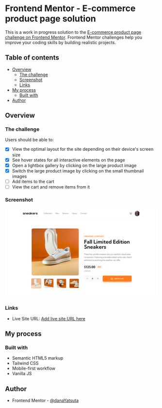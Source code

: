 # Frontend Mentor - E-commerce product page solution

This is a work in progress solution to the [E-commerce product page challenge on Frontend Mentor](https://www.frontendmentor.io/challenges/ecommerce-product-page-UPsZ9MJp6). Frontend Mentor challenges help you improve your coding skills by building realistic projects.

## Table of contents

- [Overview](#overview)
  - [The challenge](#the-challenge)
  - [Screenshot](#screenshot)
  - [Links](#links)
- [My process](#my-process)
  - [Built with](#built-with)
- [Author](#author)

## Overview

### The challenge

Users should be able to:

- [x] View the optimal layout for the site depending on their device's screen size
- [x] See hover states for all interactive elements on the page
- [x] Open a lightbox gallery by clicking on the large product image
- [x] Switch the large product image by clicking on the small thumbnail images
- [ ] Add items to the cart
- [ ] View the cart and remove items from it

### Screenshot

![](./screenshot.png)

### Links

- Live Site URL: [Add live site URL here](https://your-live-site-url.com)

## My process

### Built with

- Semantic HTML5 markup
- Tailwind CSS
- Mobile-first workflow
- Vanilla JS

## Author

- Frontend Mentor - [@danaYatsuta](https://www.frontendmentor.io/profile/danaYatsuta)
